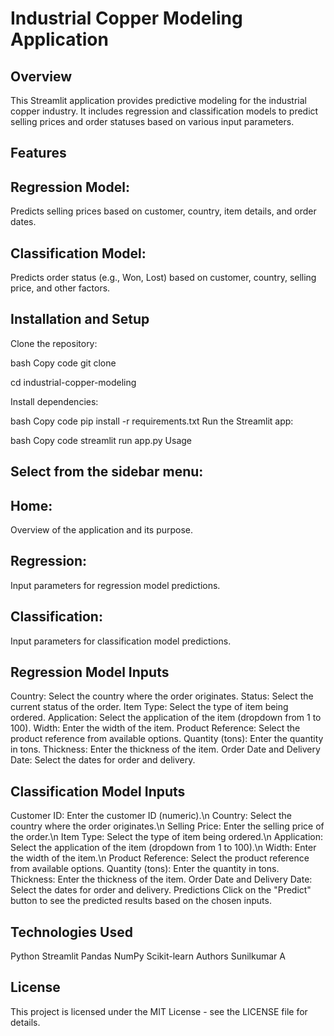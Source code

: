 #  Industrial Copper Modeling Application
## Overview
  This Streamlit application provides predictive modeling for the industrial copper industry. It includes regression and classification models to predict selling prices and order statuses based on various input parameters.

## Features
## Regression Model: 
  Predicts selling prices based on customer, country, item details, and order dates.
## Classification Model: 
  Predicts order status (e.g., Won, Lost) based on customer, country, selling price, and other factors.

  
## Installation and Setup

Clone the repository:

bash
Copy code
git clone <repository-url>

cd industrial-copper-modeling


Install dependencies:

bash
Copy code
pip install -r requirements.txt
Run the Streamlit app:

bash
Copy code
streamlit run app.py
Usage
## Select from the sidebar menu:
## Home: 
  Overview of the application and its purpose.

  
## Regression: 
  Input parameters for regression model predictions.

## Classification: 
  Input parameters for classification model predictions.
  
## Regression Model Inputs

Country: Select the country where the order originates.
Status: Select the current status of the order.
Item Type: Select the type of item being ordered.
Application: Select the application of the item (dropdown from 1 to 100).
Width: Enter the width of the item.
Product Reference: Select the product reference from available options.
Quantity (tons): Enter the quantity in tons.
Thickness: Enter the thickness of the item.
Order Date and Delivery Date: Select the dates for order and delivery.


## Classification Model Inputs

Customer ID: Enter the customer ID (numeric).\n
Country: Select the country where the order originates.\n
Selling Price: Enter the selling price of the order.\n
Item Type: Select the type of item being ordered.\n
Application: Select the application of the item (dropdown from 1 to 100).\n
Width: Enter the width of the item.\n
Product Reference: Select the product reference from available options.
Quantity (tons): Enter the quantity in tons.
Thickness: Enter the thickness of the item.
Order Date and Delivery Date: Select the dates for order and delivery.
Predictions
Click on the "Predict" button to see the predicted results based on the chosen inputs.


## Technologies Used
Python
Streamlit
Pandas
NumPy
Scikit-learn
Authors
Sunilkumar A
## License
This project is licensed under the MIT License - see the LICENSE file for details.
